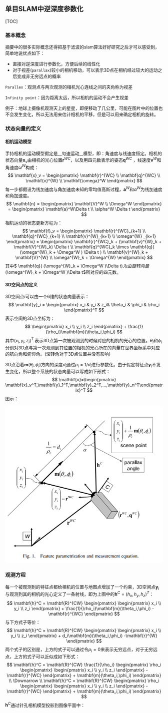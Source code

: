 ## 单目SLAM中逆深度参数化

[TOC]

### 基本概念

摘要中的很多实际概念还得把基于滤波的slam算法好好研究之后才可以感受到，简单地说优点如下：

+ 直接对逆深度进行参数化，方便后续的线性化
+ 对于视差(`parallax`)较小的相机移动，可以表示3D点在相机经过较大的运动之后变成非无穷远点的概率

`Parallex`：观测点与两次观测的相机光心连线之间的夹角称为视差

`Infinity point`：因为距离太远，所以相机的运动不会产生视差

例子：地球上摄像机观测天上的星星，即便移动了几公里，可能在图片中的位置也不会发生变化，所以无法用来估计相机的平移，但是可以用来确定相机的旋转。

### 状态向量的定义

#### 相机运动模型

手持相机的运动模型假定是__匀速运动__模型，即：角速度与线速度恒定。相机的状态向量$\mathbf{x}_v$由相机的光心位置$\mathbf{r}^{WC}$，以及用四元数表示的姿态$\mathbf{q}^{WC}$ ，线速度$\mathbf{v}^W$和角速度$\omega^{W}$构成：
$$
\mathbf{x}_v = 
\begin{pmatrix}
\mathbf{r}^{WC} \\
\mathbf{q}^{WC} \\
\mathbf{v}^{W} \\
\mathbf{\omega}^W 
\end{pmatrix}
$$
每一步都假设为线加速度与角加速度未知的零均值高斯过程，$\mathbf{a}^W$和$\alpha^W$为线加速度和角加速度。
$$
\mathbf{n} =
\begin{pmatrix}
\mathbf{V}^W \\
\Omega^W
\end{pmatrix}
= \begin{pmatrix}
\mathbf{a}^W\Delta t \\
\alpha^W \Delta t
\end{pmatrix}
$$
相机运动的状态更新方程为：
$$
\mathbf{f}_v = 
\begin{pmatrix}
\mathbf{r}^{WC}_{k+1} \\
\mathbf{q}^{WC}_{k+1} \\
\mathbf{v}^{W}_{k+1} \\
\omega^{W} _{k+1}
\end{pmatrix}
= \begin{pmatrix}
\mathbf{r}^{WC}_k + (\mathbf{v}^{W}_k + \mathbf{V}^{W}_k) \Delta t \\
\mathbf{q}^{WC}_k \times \mathbf{q}( (\omega^{W}_k + \Omega^W ) \Delta t )  \\
\mathbf{v}^{W}_k + \mathbf{V}^{W} \\
\omega^{W}_k + \Omega^{W}
\end{pmatrix}
$$
其中$ \mathbf{q}( (\omega^{W}_k + \Omega^W )\Delta t)$为由旋转向量$(\omega^{W}_k + \Omega^W )\Delta t$所对应的四元数。

####  3D空间点的定义

3D空间点$i$可以由一个6维的状态向量表示：
$$
\mathbf{y}_i = \begin{pmatrix}
x_i & y_i & z_i& \theta_i & \phi_i & \rho_i 
\end{pmatrix}^T 
$$
表示空间的3D点坐标为：
$$
\begin{pmatrix}
x_i \\
y_i \\
z_i 
\end{pmatrix} + \frac{1}{\rho_i}\mathbf{m}(\theta_i,\phi_i)
$$
其中$(x_i,y_i,z_i)^T$ 表示3D点第一次被观测到的时候对应的相机的光心的位置。$\theta_i$和$\phi_i$分别对3D点与第一次观测到其位置的相机的光心所在的向量在世界坐标系中对应的航向角和俯仰角。(滚转角对于3D点位置并没有影响)

3D点沿着$\mathbf{m}(\theta_i,\phi_i)$方向的深度$d_i$通过$\rho_i=1/d_i$进行参数化。由于假定特征点$\mathbf{y}_i$不发生变化，所以整个系统的状态向量可以写成如下形式：
$$
\mathbf{x}=\begin{pmatrix} \mathbf{x}_v^T,\mathbf{y}_1^T,\mathbf{y}_2^T,...,\mathbf{y}_n^T\end{pmatrix}^T
$$
图示：

![](../resources/fig1.png)



### 观测方程

每一个被观测到的特征点都给相机的位置与地图点增加了一个约束，3D空间点$\mathbf{y}_i$ 与观测到其的相机的光心定义了一条射线，即为上图中的$\mathbf{h}^C=(h_x, h_y, h_z)^T$：
$$
\mathbf{h}^C  = \mathbf{R}^{CW}
\begin{pmatrix}
\begin{pmatrix}
x_i \\
y_i \\
z_i 
\end{pmatrix} + \frac{1}{\rho_i}\mathbf{m}(\theta_i,\phi_i) -\mathbf{r}^{WC}
\end{pmatrix}
$$
与下方式子等价：
$$
\mathbf{h}^C  = \mathbf{R}^{CW}
\begin{pmatrix}
\begin{pmatrix}
x_i \\
y_i \\
z_i 
\end{pmatrix} + d_i\mathbf{m}(\theta_i,\phi_i) -\mathbf{r}^{W}
\end{pmatrix}
$$
两个式子的区别是，上方的式子可以通过令$\rho_i=0$来表示无穷远点，对于无穷远点，上方的式子可以近似成如下形式：
$$
\mathbf{h}^C  = \mathbf{R}^{CW}
\frac{1}{\rho_i}
\begin{pmatrix}
\rho_i
\begin{pmatrix}
\begin{pmatrix}
x_i \\
y_i \\
z_i 
\end{pmatrix}  -\mathbf{r}^{WC}
\end{pmatrix} + \mathbf{m}(\theta_i,\phi_i)
\end{pmatrix} \\
\Downarrow \\
\mathbf{h}^C  = \mathbf{R}^{CW}
\begin{pmatrix}
\rho_i
\begin{pmatrix}
\begin{pmatrix}
x_i \\
y_i \\
z_i 
\end{pmatrix}  -\mathbf{r}^{WC}
\end{pmatrix} + \mathbf{m}(\theta_i,\phi_i)
\end{pmatrix}
$$
$\mathbf{h}^C$通过针孔相机模型投影到图像平面中：



